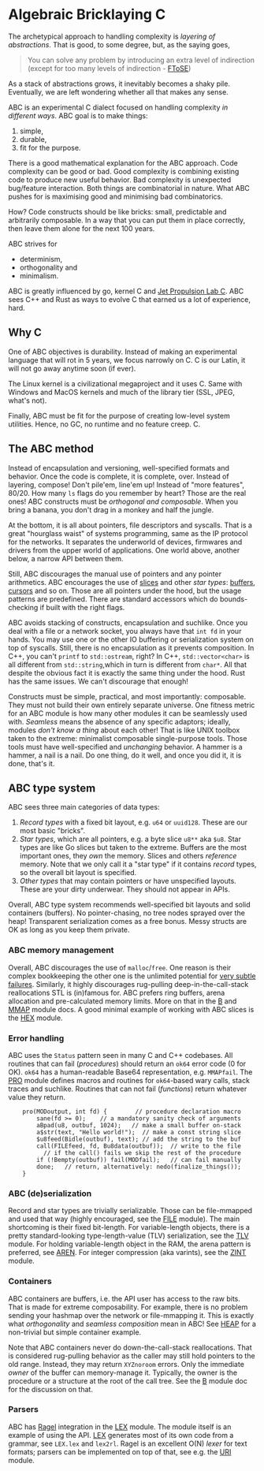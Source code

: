 #   Algebraic Bricklaying C

The archetypical approach to handling complexity is *layering of abstractions*.
That is good, to some degree, but, as the saying goes, 

 >  You can solve any problem by introducing an extra level of indirection
 >  (except for too many levels of indirection - [FToSE][f])

As a stack of abstractions grows, it inevitably becomes a shaky pile.
Eventually, we are left wondering whether all that makes any sense.

ABC is an experimental C dialect focused on handling complexity _in different ways_.
ABC goal is to make things:
 1. simple,
 2. durable,
 3. fit for the purpose.

There is a good mathematical explanation for the ABC approach.
Code complexity can be good or bad. 
Good complexity is combining existing code to produce new useful behavior.
Bad complexity is unexpected bug/feature interaction.
Both things are combinatorial in nature.
What ABC pushes for is maximising good and minimising bad combinatorics.

How?
Code constructs should be like bricks: small, predictable and arbitrarily composable.
In a way that you can put them in place correctly, then leave them alone for the next 100 years.

ABC strives for
  - determinism,
  - orthogonality and
  - minimalism.

ABC is greatly influenced by go, kernel C and [Jet Propulsion Lab C][j].
ABC sees C++ and Rust as ways to evolve C that earned us a lot of experience, hard.

##  Why C 

One of ABC objectives is durability. 
Instead of making an experimental language that will rot in 5 years, we focus narrowly on C.
C is our Latin, it will not go away anytime soon (if ever). 

The Linux kernel is a civilizational megaproject and it uses C. 
Same with Windows and MacOS kernels and much of the library tier (SSL, JPEG, what's not). 

Finally, ABC must be fit for the purpose of creating low-level system utilities. 
Hence, no GC, no runtime and no feature creep. C. 

##  The ABC method

Instead of encapsulation and versioning, well-specified formats and behavior.
Once the code is complete, it is complete, over.
Instead of layering, compose! Don't pile'em, line'em up!
Instead of "more features", 80/20. How many `ls` flags do you remember by heart?
Those are the real ones!
ABC constructs must be *orthogonal and composable*.
When you bring a banana, you don't drag in a monkey and half the jungle.

At the bottom, it is all about pointers, file descriptors and syscalls.
That is a great "hourglass waist" of systems programming, same as the IP protocol for the networks.
It separates the underworld of devices, firmwares and drivers from the upper world of applications.
One world above, another below, a narrow API between them.

Still, ABC discourages the manual use of pointers and any pointer arithmetics. 
ABC encourages the use of [slices][S] and other *star types*: [buffers][B], [cursors][C] and so on.
Those are all pointers under the hood, but the usage patterns are predefined.
There are standard accessors which do bounds-checking if built with the right flags.

ABC avoids stacking of constructs, encapsulation and suchlike.
Once you deal with a file or a network socket, you always have that `int fd` in your hands.
You may use one or the other IO buffering or serialization system on top of syscalls.
Still, there is no encapsulation as it prevents composition. 
In C++, you can't `printf` to `std::ostream`, right?
In C++, `std::vector<char>` is all different from `std::string`,which in turn is different from `char*`. 
All that despite the obvious fact it is exactly the same thing under the hood.
Rust has the same issues.
We can't discourage that enough!

Constructs must be simple, practical, and most importantly: composable.
They must not build their own entirely separate universe.
One fitness metric for an ABC module is how many other modules it can be seamlessly used with.
*Seamless* means the absence of any specific adaptors; 
ideally, modules *don't know a thing* about each other!
That is like UNIX toolbox taken to the extreme: minimalist composable single-purpose tools.
Those tools must have well-specified and *unchanging* behavior.
A hammer is a hammer, a nail is a nail.
Do one thing, do it well, and once you did it, it is done, that's it.

##  ABC type system

ABC sees three main categories of data types:

 1. *Record types* with a fixed bit layout, e.g. `u64` or `uuid128`.
    These are our most basic "bricks".
 2. *Star types*, which are all pointers, e.g. a byte slice `u8**` aka `$u8`.
    Star types are like Go slices but taken to the extreme.
    Buffers are the most important ones, they *own* the memory.
    Slices and others *reference* memory. 
    Note that we only call it a "star type" if it contains _record_ types,
    so the overall bit layout is specified.
 3. *Other types* that may contain pointers or have unspecified layouts.
    These are your dirty underwear. 
    They should not appear in APIs.

Overall, ABC type system recommends well-specified bit layouts and solid containers (buffers).
No pointer-chasing, no tree nodes sprayed over the heap!
Transparent serialization comes as a free bonus.
Messy structs are OK as long as you keep them private.

### ABC memory management

Overall, ABC discourages the use of `malloc`/`free`.
One reason is their complex bookkeeping the other one is the unlimited potential for [very subtle failures][m].
Similarly, it highly discourages rug-pulling deep-in-the-call-stack reallocations STL is (in)famous for.
ABC prefers ring buffers, arena allocation and pre-calculated memory limits.
More on that in the [B][B] and [MMAP][M] module docs.
A good minimal example of working with ABC slices is the [HEX][X] module.

### Error handling

ABC uses the `Status` pattern seen in many C and C++ codebases.
All routines that can fail (_procedures_) should return an `ok64` error code (0 for OK).
`ok64` has a human-readable Base64 representation, e.g. `MMAPfail`.
The [PRO][P] module defines macros and routines for `ok64`-based wary calls, stack traces and suchlike.
Routines that can not fail (_functions_) return whatever value they return.
````
    pro(MODoutput, int fd) {        // procedure declaration macro
        sane(fd >= 0);    // a mandatory sanity check of arguments
        aBpad(u8, outbuf, 1024);   // make a small buffer on-stack
        a$str(text, "Hello world!");  // make a const string slice
        $u8feed(Bidle(outbuf), text); // add the string to the buf
        call(FILEfeed, fd, Bu8data(outbuf));  // write to the file
          // if the call() fails we skip the rest of the procedure
        if (!Bempty(outbuf)) fail(MODfail);   // can fail manually
        done;   // return, alternatively: nedo(finalize_things());
    }
````

### ABC (de)serialization

Record and star types are trivially serializable.
Those can be file-mmapped and used that way (highly encouraged, see the [FILE][F] module).
The main shortcoming is their fixed bit-length.
For variable-length objects, there is a pretty standard-looking type-length-value (TLV) serialization, see the [TLV][T] module.
For holding variable-length object in the RAM, the arena pattern is preferred, see [AREN][A].
For integer compression (aka varints), see the [ZINT][Z] module.

### Containers

ABC containers are buffers, i.e. the API user has access to the raw bits.
That is made for extreme composability.
For example, there is no problem sending your hashmap over the network or file-mmapping it.
This is exactly what _orthogonality_ and _seamless composition_ mean in ABC!
See [HEAP][H] for a non-trivial but simple container example.

Note that ABC containers never do down-the-call-stack reallocations.
That is considered rug-pulling behavior as the caller may still hold pointers to the old range.
Instead, they may return `XYZnoroom` errors.
Only the immediate _owner_ of the buffer can memory-manage it.
Typically, the owner is the procedure or a structure at the root of the call tree.
See the [B][B] module doc for the discussion on that.

### Parsers

ABC has [Ragel][c] integration in the [LEX][L] module.
The module itself is an example of using the API.
[LEX][L] generates most of its own code from a grammar, see `LEX.lex` and `lex2rl`.
Ragel is an excellent O(N) *lexer* for text formats;
parsers can be implemented on top of that, see e.g. the [URI][U] module.

[S]: ./$.md 
[A]: ./AREN.md
[B]: ./B.md
[C]: ./C.md
[F]: ./FILE.md
[I]: ./INT.md
[H]: ./HEAP.md
[K]: ./MARK.md
[L]: ./LEX.md
[M]: ./MMAP.md
[P]: ./PRO.md
[T]: ./TLV.md
[U]: ./URI.md
[X]: ./HEX.md
[Z]: ./ZINT.md

[c]: http://colm.net
[f]: https://en.wikipedia.org/wiki/Fundamental_theorem_of_software_engineering
[j]: https://yurichev.com/mirrors/C/JPL_Coding_Standard_C.pdf
[m]: https://www.qualys.com/2024/07/01/cve-2024-6387/regresshion.txt 
